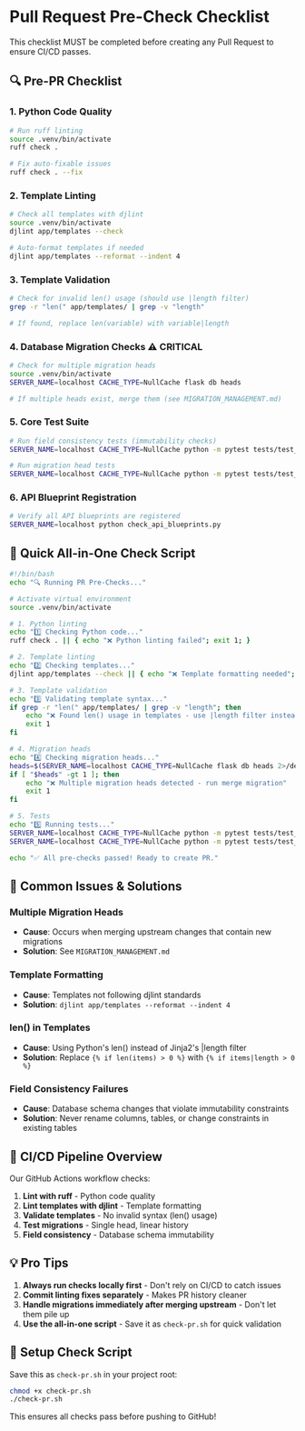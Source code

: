 # Pull Request Pre-Check Checklist

This checklist MUST be completed before creating any Pull Request to ensure CI/CD passes.

## 🔍 Pre-PR Checklist

### 1. Python Code Quality
```bash
# Run ruff linting
source .venv/bin/activate
ruff check .

# Fix auto-fixable issues
ruff check . --fix
```

### 2. Template Linting
```bash
# Check all templates with djlint
source .venv/bin/activate
djlint app/templates --check

# Auto-format templates if needed
djlint app/templates --reformat --indent 4
```

### 3. Template Validation
```bash
# Check for invalid len() usage (should use |length filter)
grep -r "len(" app/templates/ | grep -v "length"

# If found, replace len(variable) with variable|length
```

### 4. Database Migration Checks ⚠️ CRITICAL
```bash
# Check for multiple migration heads
source .venv/bin/activate
SERVER_NAME=localhost CACHE_TYPE=NullCache flask db heads

# If multiple heads exist, merge them (see MIGRATION_MANAGEMENT.md)
```

### 5. Core Test Suite
```bash
# Run field consistency tests (immutability checks)
SERVER_NAME=localhost CACHE_TYPE=NullCache python -m pytest tests/test_field_consistency_simple.py -v

# Run migration head tests
SERVER_NAME=localhost CACHE_TYPE=NullCache python -m pytest tests/test_migration_heads.py -v
```

### 6. API Blueprint Registration
```bash
# Verify all API blueprints are registered
SERVER_NAME=localhost python check_api_blueprints.py
```

## 🚀 Quick All-in-One Check Script
```bash
#!/bin/bash
echo "🔍 Running PR Pre-Checks..."

# Activate virtual environment
source .venv/bin/activate

# 1. Python linting
echo "1️⃣ Checking Python code..."
ruff check . || { echo "❌ Python linting failed"; exit 1; }

# 2. Template linting
echo "2️⃣ Checking templates..."
djlint app/templates --check || { echo "❌ Template formatting needed"; exit 1; }

# 3. Template validation
echo "3️⃣ Validating template syntax..."
if grep -r "len(" app/templates/ | grep -v "length"; then
    echo "❌ Found len() usage in templates - use |length filter instead"
    exit 1
fi

# 4. Migration heads
echo "4️⃣ Checking migration heads..."
heads=$(SERVER_NAME=localhost CACHE_TYPE=NullCache flask db heads 2>/dev/null | grep "(head)" | wc -l)
if [ "$heads" -gt 1 ]; then
    echo "❌ Multiple migration heads detected - run merge migration"
    exit 1
fi

# 5. Tests
echo "5️⃣ Running tests..."
SERVER_NAME=localhost CACHE_TYPE=NullCache python -m pytest tests/test_field_consistency_simple.py -v || { echo "❌ Field consistency tests failed"; exit 1; }
SERVER_NAME=localhost CACHE_TYPE=NullCache python -m pytest tests/test_migration_heads.py -v || { echo "❌ Migration tests failed"; exit 1; }

echo "✅ All pre-checks passed! Ready to create PR."
```

## 📝 Common Issues & Solutions

### Multiple Migration Heads
- **Cause**: Occurs when merging upstream changes that contain new migrations
- **Solution**: See `MIGRATION_MANAGEMENT.md`

### Template Formatting
- **Cause**: Templates not following djlint standards
- **Solution**: `djlint app/templates --reformat --indent 4`

### len() in Templates
- **Cause**: Using Python's len() instead of Jinja2's |length filter
- **Solution**: Replace `{% if len(items) > 0 %}` with `{% if items|length > 0 %}`

### Field Consistency Failures
- **Cause**: Database schema changes that violate immutability constraints
- **Solution**: Never rename columns, tables, or change constraints in existing tables

## 🎯 CI/CD Pipeline Overview

Our GitHub Actions workflow checks:
1. **Lint with ruff** - Python code quality
2. **Lint templates with djlint** - Template formatting
3. **Validate templates** - No invalid syntax (len() usage)
4. **Test migrations** - Single head, linear history
5. **Field consistency** - Database schema immutability

## 💡 Pro Tips

1. **Always run checks locally first** - Don't rely on CI/CD to catch issues
2. **Commit linting fixes separately** - Makes PR history cleaner
3. **Handle migrations immediately after merging upstream** - Don't let them pile up
4. **Use the all-in-one script** - Save it as `check-pr.sh` for quick validation

## 🔧 Setup Check Script

Save this as `check-pr.sh` in your project root:

```bash
chmod +x check-pr.sh
./check-pr.sh
```

This ensures all checks pass before pushing to GitHub!